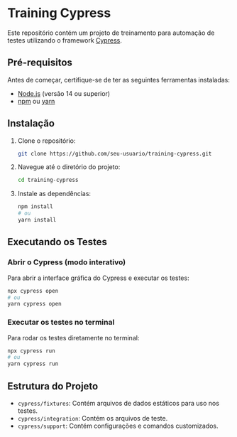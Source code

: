 # Training Cypress

Este repositório contém um projeto de treinamento para automação de testes utilizando o framework [Cypress](https://www.cypress.io/).

## Pré-requisitos

Antes de começar, certifique-se de ter as seguintes ferramentas instaladas:

- [Node.js](https://nodejs.org/) (versão 14 ou superior)
- [npm](https://www.npmjs.com/) ou [yarn](https://yarnpkg.com/)

## Instalação

1. Clone o repositório:
   ```bash
   git clone https://github.com/seu-usuario/training-cypress.git
   ```

2. Navegue até o diretório do projeto:
   ```bash
   cd training-cypress
   ```

3. Instale as dependências:
   ```bash
   npm install
   # ou
   yarn install
   ```

## Executando os Testes

### Abrir o Cypress (modo interativo)
Para abrir a interface gráfica do Cypress e executar os testes:
```bash
npx cypress open
# ou
yarn cypress open
```

### Executar os testes no terminal
Para rodar os testes diretamente no terminal:
```bash
npx cypress run
# ou
yarn cypress run
```

## Estrutura do Projeto

- `cypress/fixtures`: Contém arquivos de dados estáticos para uso nos testes.
- `cypress/integration`: Contém os arquivos de teste.
- `cypress/support`: Contém configurações e comandos customizados.